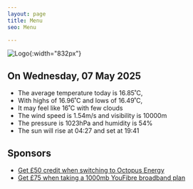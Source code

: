 ```yaml
---
layout: page
title: Menu
seo: Menu

---
```


![Logo](/images/logo.jpg){:width="832px"}

<!-- weather_marker starts -->
## On Wednesday, 07 May 2025

- The average temperature today is 16.85˚C,
- With highs of 16.96˚C and lows of 16.49˚C,
- It may feel like 16˚C with few clouds
- The wind speed is 1.54m/s and visibility is 10000m
- The pressure is 1023hPa and humidity is 54%
- The sun will rise at 04:27 and set at 19:41

<!-- weather_marker ends -->

## Sponsors

- [Get £50 credit when switching to Octopus Energy](https://bit.ly/3oD1nnS)
- [Get £75 when taking a 1000mb YouFibre broadband plan](https://aklam.io/91zWhU?)
